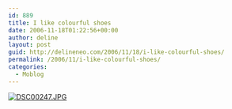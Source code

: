 ```yaml
---
id: 889
title: I like colourful shoes
date: 2006-11-18T01:22:56+00:00
author: deline
layout: post
guid: http://delineneo.com/2006/11/18/i-like-colourful-shoes/
permalink: /2006/11/i-like-colourful-shoes/
categories:
  - Moblog
---
```

<!--Mime Type of File is image/jpeg -->

<div>
  <a href="http://delineneo.com/wp-photos/20061117-082256-1.jpg"><img src="http://delineneo.com/wp-photos/thumb.20061117-082256-1.jpg" alt="DSC00247.JPG" /></a>
</div>
